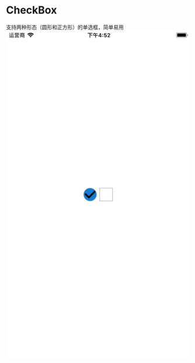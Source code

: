 # CheckBox
支持两种形态（圆形和正方形）的单选框，简单易用
![Alt Text](https://github.com/YXYCareFree/CheckBox/blob/master/Simulator%20Screen%20Shot%20-%20iPhone%208%20Plus%20-%202018-02-08%20at%2016.52.22.png)
